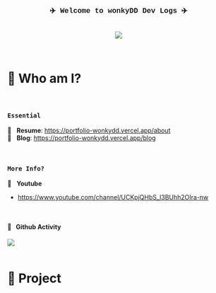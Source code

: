 <div align="center" style="font-family:courier;">
 
###  ✈️ Welcome to wonkyDD Dev Logs ✈️

  <br>

  <!-- ✅ 추가할것..!
  1. 한양대 홈페이지 배지
  2. notion resume 배지
  3. vercel hompage 배지

  1. img 폴더추가해서 내얼굴 왼쪽
  2. 배지들은 오른쪽에 배치
  -->

  <div> 
    <a href="https://velog.io/@wonkydd"><img src="https://img.shields.io/badge/wonkydd-3DDC84?style=flat-square&logo=Velog&logoColor=white"/></a>
  </div>



</div>

  
<!-- <a href="https://solved.ac/bekpshsc01"><img src="http://mazassumnida.wtf/api/mini/generate_badge?boj=bekpshsc01"/></a> -->



  

<br>
<br>


# 📝 Who am I?


<br>


### <code>Essential</code>


📌 &nbsp; **Resume**: https://portfolio-wonkydd.vercel.app/about    
📌 &nbsp; **Blog**: https://portfolio-wonkydd.vercel.app/blog     


<br>


### <code>More Info?</code>
📌 &nbsp; **Youtube**<br>
- https://www.youtube.com/channel/UCKpjQHbS_l3BUhh2OIra-nw  


<br>

<!-- #### <code>Leetcode</code> -->
<!-- #### 📌 &nbsp; **Leetcode** -->

<!-- <br> -->


<!-- #### <code>Codeforces</code> -->
<!-- #### 📌 &nbsp; **Codeforces** -->

<!-- <br> -->

<!-- #### <code>Baekjoon Online Judge</code> -->
<!-- #### 📌 &nbsp; **Baekjoon Online Judge** -->
<!-- [![Solved.ac프로필](http://mazassumnida.wtf/api/v2/generate_badge?boj=bekpshsc01)](https://solved.ac/bekpshsc01) -->
<!-- <div style="color: yellow"> asdf </div>-->

<!-- <br> -->

<!-- #### <code>Github Activity</code> -->
#### 📌 &nbsp; **Github Activity**
  <img src="https://github-readme-stats.vercel.app/api/top-langs/?username=wonkyDD&theme=dracula&exclude_repo=Computer-Science-Engineering&layout=compact&langs_count=10"/>
  
  
<!-- ✅ 추가할것..!
1. https://github.com/callensm 참고할것
-->


<br>
<br>


# 🚀 Project

<br>





